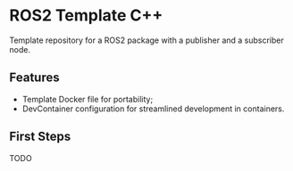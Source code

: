# ROS2 Template C++

Template repository for a ROS2 package with a publisher and a subscriber node.

## Features
- Template Docker file for portability;
- DevContainer configuration for streamlined development in containers.

## First Steps
TODO

